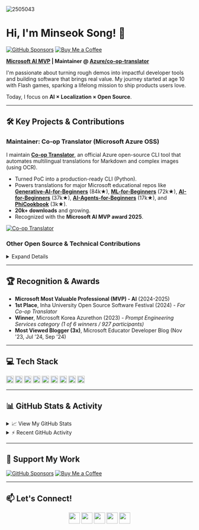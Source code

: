 ![2505043](https://github.com/user-attachments/assets/e5c72b81-0bcb-403a-9efe-76d04991d303)

# Hi, I'm Minseok Song! 👋

[![GitHub Sponsors](https://img.shields.io/badge/Sponsor-%E2%9D%A4-lightgrey?logo=githubsponsors&style=for-the-badge)](https://github.com/sponsors/skytin1004)
[![Buy Me a Coffee](https://img.shields.io/badge/Buy%20Me%20a%20Coffee-FFDD00?logo=buymeacoffee&logoColor=black&style=for-the-badge)](https://coff.ee/skytin1004)


**[Microsoft AI MVP](https://mvp.microsoft.com/mvp/profile/78bed86f-8f4b-41f9-ba0c-b707ec42e08c) | Maintainer @ [Azure/co-op-translator](https://github.com/Azure/co-op-translator)**

I'm passionate about turning rough demos into impactful developer tools and building software that brings real value. My journey started at age 10 with Flash games, sparking a lifelong mission to ship products users love.

Today, I focus on **AI × Localization × Open Source**.

---

## 🛠️ Key Projects & Contributions

### Maintainer: Co-op Translator (Microsoft Azure OSS)

I maintain **[Co-op Translator](https://github.com/Azure/co-op-translator)**, an official Azure open-source CLI tool that automates multilingual translations for Markdown and complex images (using OCR).

*   Turned PoC into a production-ready CLI (Python).
*   Powers translations for major Microsoft educational repos like **[Generative-AI-for-Beginners](https://github.com/microsoft/Generative-AI-for-beginners)** (84k★), **[ML-for-Beginners](https://github.com/microsoft/ML-for-Beginners)** (72k★), **[AI-for-Beginners](https://github.com/microsoft/AI-for-Beginners)** (37k★), **[AI-Agents-for-Beginners](https://github.com/microsoft/AI-Agents-for-Beginners)** (17k★), and **[PhiCookbook](https://github.com/microsoft/PhiCookbook)** (3k★).
*   **20k+ downloads** and growing.
*   Recognized with the **Microsoft AI MVP award 2025**.

[![Co-op Translator](https://github-readme-stats.vercel.app/api/pin/?username=Azure&repo=co-op-translator&bg_color=ffffff&title_color=0078D4&text_color=333333&border_color=c0d8f0&border_radius=10)](https://github.com/Azure/co-op-translator)

### Other Open Source & Technical Contributions

<details>
  <summary>Expand Details</summary>

*   **Author @ [Microsoft Phi-3 Cookbook](https://github.com/microsoft/Phi-3CookBook/):** Created end-to-end samples for fine-tuning and evaluating Phi-3 models using Azure AI Studio (Code-first & Low-code approaches).
    *   [E2E Sample: Fine-Tune & Integrate Phi-3 with Prompt Flow (Low-code)](https://github.com/microsoft/Phi-3CookBook/blob/main/md/06.E2ESamples/E2E_Phi-3-FineTuning_PromptFlow_Integration_AIstudio.md)
    *   [E2E Sample: Fine-Tune & Integrate Phi-3 with Prompt Flow (Code-first)](https://github.com/microsoft/Phi-3CookBook/blob/main/md/06.E2ESamples/E2E_Phi-3-FineTuning_PromptFlow_Integration.md)
    *   [E2E Sample: Evaluate Fine-Tuned Phi-3/3.5 Models](https://github.com/microsoft/Phi-3CookBook/blob/main/md/06.E2ESamples/E2E_Phi-3-Evaluation_AIstudio.md)
*   **Contributor @ [Apache Iceberg](https://github.com/apache/iceberg):** Contributed test migrations (JUnit4 -> JUnit5) and documentation improvements.
*   **Technical Writer @ [Microsoft Tech Community](https://techcommunity.microsoft.com/t5/user/viewprofilepage/user-id/1623040):** Published 10+ articles on Azure AI, LLM Fine-Tuning (Phi-3), RAG, and Responsible AI, reaching over 150k+ readers. Several articles featured as "Most Viewed" on the Educator Developer Blog.
    *   *Featured:* [Teach ChatGPT to Answer Questions: Using Azure AI Search & Azure OpenAI (Lang Chain)](https://techcommunity.microsoft.com/t5/educator-developer-blog/teach-chatgpt-to-answer-questions-using-azure-ai-search-amp/ba-p/3969713) - Ranked #1 on Google for 'teach chatgpt'.
*   **Speaker @ [Microsoft Learn Live](https://learn.microsoft.com/en-us/shows/learn-live/):** Co-presented "Plan and Prepare to Develop AI Solutions on Azure" to over 2,000 live viewers.
*   **Early Developer Experience:** Developed Flash games at age 10, reaching 10k+ plays and #2 on Flash365 community charts.

</details>

---

## 🏆 Recognition & Awards

*   **Microsoft Most Valuable Professional (MVP) - AI** (2024-2025)
*   **1st Place**, Inha University Open Source Software Festival (2024) - *For Co-op Translator*
*   **Winner**, Microsoft Korea Azurethon (2023) - *Prompt Engineering Services category (1 of 6 winners / 927 participants)*
*   **Most Viewed Blogger (3x)**, Microsoft Educator Developer Blog (Nov '23, Jul '24, Sep '24)

---

## 💻 Tech Stack

<code><img height="20" src="https://cdn.jsdelivr.net/npm/simple-icons@v11/icons/python.svg"></code>
<code><img height="20" src="https://cdn.jsdelivr.net/npm/simple-icons@v11/icons/fastapi.svg"></code>
<code><img height="20" src="https://cdn.jsdelivr.net/npm/simple-icons@v11/icons/microsoftazure.svg"></code>
<code><img height="20" src="https://cdn.jsdelivr.net/npm/simple-icons/icons/java.svg"></code>
<code><img height="20" src="https://cdn.jsdelivr.net/npm/simple-icons@v11/icons/spring.svg"></code>
<code><img height="20" src="https://cdn.jsdelivr.net/npm/simple-icons@v11/icons/git.svg"></code>
<code><img height="20" src="https://cdn.jsdelivr.net/npm/simple-icons@v11/icons/docker.svg"></code>
<code><img height="20" src="https://cdn.jsdelivr.net/npm/simple-icons@v11/icons/mysql.svg"></code>
<code><img height="20" src="https://cdn.jsdelivr.net/npm/simple-icons@v11/icons/linux.svg"></code>

---

## 📊 GitHub Stats & Activity

<details>
<summary>📈 View My GitHub Stats</summary>
  
[![Minseok's GitHub stats](https://github-readme-stats.vercel.app/api?username=skytin1004&show_icons=true&theme=tokyonight&rank_icon=github)](https://github.com/anuraghazra/github-readme-stats)
[![Top Langs](https://github-readme-stats.vercel.app/api/top-langs/?username=skytin1004&layout=compact&theme=tokyonight)](https://github.com/anuraghazra/github-readme-stats)

</details>

<details>
<summary>⚡ Recent GitHub Activity</summary>

<!--START_SECTION:activity-->
1. 🎉 Merged PR [#180](https://github.com/Azure/co-op-translator/pull/180) in [Azure/co-op-translator](https://github.com/Azure/co-op-translator)
2. 🗣 Commented on [#166](https://github.com/Azure/co-op-translator/pull/166#issuecomment-3051908410) in [Azure/co-op-translator](https://github.com/Azure/co-op-translator)
3. 🗣 Commented on [#166](https://github.com/Azure/co-op-translator/pull/166#issuecomment-3051901608) in [Azure/co-op-translator](https://github.com/Azure/co-op-translator)
4. 🎉 Merged PR [#186](https://github.com/Azure/co-op-translator/pull/186) in [Azure/co-op-translator](https://github.com/Azure/co-op-translator)
5. 💪 Opened PR [#186](https://github.com/Azure/co-op-translator/pull/186) in [Azure/co-op-translator](https://github.com/Azure/co-op-translator)
6. 🎉 Merged PR [#193](https://github.com/InhaBas/Inhabas.com-api/pull/193) in [InhaBas/Inhabas.com-api](https://github.com/InhaBas/Inhabas.com-api)
7. 💪 Opened PR [#3](https://github.com/skytin1004/skills-review-pull-requests/pull/3) in [skytin1004/skills-review-pull-requests](https://github.com/skytin1004/skills-review-pull-requests)
8. 💪 Opened PR [#169](https://github.com/InhaBas/Inhabas.com-api/pull/169) in [InhaBas/Inhabas.com-api](https://github.com/InhaBas/Inhabas.com-api)
9. ❗ Opened issue [#168](https://github.com/InhaBas/Inhabas.com-api/issues/168) in [InhaBas/Inhabas.com-api](https://github.com/InhaBas/Inhabas.com-api)
10. 🎉 Merged PR [#2](https://github.com/skytin1004/skills-review-pull-requests/pull/2) in [skytin1004/skills-review-pull-requests](https://github.com/skytin1004/skills-review-pull-requests)
<!--END_SECTION:activity-->

</details>

---

## 💖 Support My Work

[![GitHub Sponsors](https://img.shields.io/badge/Sponsor-%E2%9D%A4-lightgrey?logo=githubsponsors&style=for-the-badge)](https://github.com/sponsors/skytin1004)
[![Buy Me a Coffee](https://img.shields.io/badge/Buy%20Me%20a%20Coffee-FFDD00?logo=buymeacoffee&logoColor=black&style=for-the-badge)](https://coff.ee/skytin1004)

---

## 📫 Let's Connect!

<div align="center">
  <a href="https://www.linkedin.com/in/song-ai/" target="_blank"><img height="30em" src="https://img.shields.io/badge/LinkedIn-0077B5?style=for-the-badge&logo=linkedin&logoColor=white"/></a> 
  <a href="https://x.com/skytin1004" target="_blank"><img height="30em" src="https://img.shields.io/badge/Twitter-1DA1F2?style=for-the-badge&logo=twitter&logoColor=white"/></a> 
  <a href="https://skytin1004.github.io/" target="_blank"><img height="30em" src="https://img.shields.io/badge/Portfolio-343a40?style=for-the-badge&logo=GitHub&logoColor=white"/></a>
  <a href="https://techcommunity.microsoft.com/users/minseok_song/2076234" target="_blank"><img height="30em" src="https://img.shields.io/badge/Microsoft_Tech_Community-0078D4?style=for-the-badge&logo=microsoft&logoColor=white"/></a>
  <a href="mailto:minseok.song@mssong.com"><img height="30em" src="https://img.shields.io/badge/Email-minseok.song@mssong.com-0078D4?style=for-the-badge&logo=maildotru&logoColor=white"/></a>
</div>
